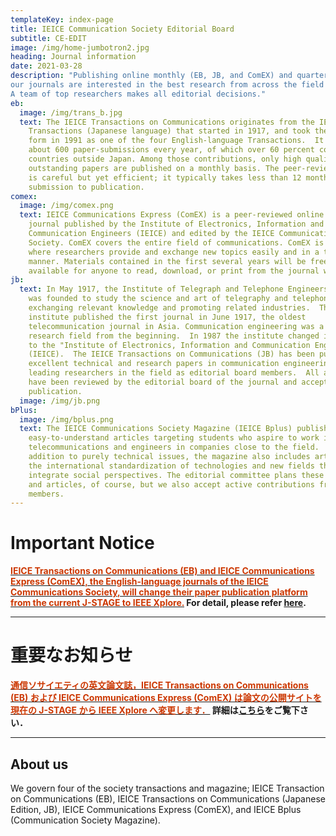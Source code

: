 ```yaml
---
templateKey: index-page
title: IEICE Communication Society Editorial Board
subtitle: CE-EDIT
image: /img/home-jumbotron2.jpg
heading: Journal information
date: 2021-03-28
description: "Publishing online monthly (EB, JB, and ComEX) and quarterly (Bplus), 
our journals are interested in the best research from across the field of communication engineering. 
A team of top researchers makes all editorial decisions."
eb:
  image: /img/trans_b.jpg
  text: The IEICE Transactions on Communications originates from the IEICE
    Transactions (Japanese language) that started in 1917, and took the current
    form in 1991 as one of the four English-language Transactions.  It receives
    about 600 paper-submissions every year, of which over 60 percent come from
    countries outside Japan. Among those contributions, only high quality and
    outstanding papers are published on a monthly basis. The peer-review process
    is careful but yet efficient; it typically takes less than 12 months from
    submission to publication.
comex:
  image: /img/comex.png
  text: IEICE Communications Express (ComEX) is a peer-reviewed online letter
    journal published by the Institute of Electronics, Information and
    Communication Engineers (IEICE) and edited by the IEICE Communications
    Society. ComEX covers the entire field of communications. ComEX is a medium
    where researchers provide and exchange new topics easily and in a timely
    manner. Materials contained in the first several years will be freely
    available for anyone to read, download, or print from the journal web site.
jb:
  text: In May 1917, the Institute of Telegraph and Telephone Engineers of Japan
    was founded to study the science and art of telegraphy and telephony,
    exchanging relevant knowledge and promoting related industries.  The
    institute published the first journal in June 1917, the oldest
    telecommunication journal in Asia. Communication engineering was a popular
    research field from the beginning.  In 1987 the institute changed its name
    to the "Institute of Electronics, Information and Communication Engineers"
    (IEICE).  The IEICE Transactions on Communications (JB) has been publishing
    excellent technical and research papers in communication engineering with
    leading researchers in the field as editorial board members.  All articles
    have been reviewed by the editorial board of the journal and accepted for
    publication.
  image: /img/jb.png
bPlus:
  image: /img/bplus.png
  text: The IEICE Communications Society Magazine (IEICE Bplus) publishes
    easy-to-understand articles targeting students who aspire to work in
    telecommunications and engineers in companies close to the field.  In
    addition to purely technical issues, the magazine also includes articles on
    the international standardization of technologies and new fields that
    integrate social perspectives. The editorial committee plans these papers
    and articles, of course, but we also accept active contributions from our
    members.
---
```


# Important Notice

**[<span style="color: #CC3700; ">IEICE Transactions on Communications (EB) and IEICE Communications Express (ComEX), the English-language journals of the IEICE Communications Society, will change their paper publication platform from the current J-STAGE to IEEE Xplore.</span>](/xplore/Migration-of-EB-and-ComEX-to-IEEE-Xplore)
For detail, please refer [here](/xplore/Migration-of-EB-and-ComEX-to-IEEE-Xplore/).**

----

# 重要なお知らせ

**[<span style="color: #CC3700; ">通信ソサイエティの英文論文誌，IEICE Transactions on Communications (EB) および IEICE Communications Express (ComEX) は論文の公開サイトを現在の J-STAGE から IEEE Xplore へ変更します．</span>](/xplore/Migration-of-EB-and-ComEX-to-IEEE-Xplore/)
詳細は[こちら](/xplore/Migration-of-EB-and-ComEX-to-IEEE-Xplore/)をご覧下さい．**

-----

## About us

We govern four of the society transactions and magazine; IEICE Transaction on Communications (EB), IEICE Transactions on Communications (Japanese Edition, JB), IEICE Communications Express (ComEX), and IEICE Bplus (Communication Society Magazine).
